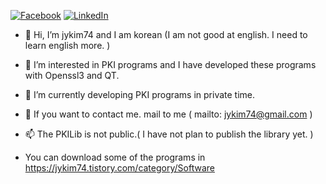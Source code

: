 <a href="https://www.facebook.com/jongyeob.kim.77" rel="nofollow"><img src="https://camo.githubusercontent.com/c9ad2c413c59e978b38f249755e08ae97a6411e0308c8865ca84a2f2fd00b022/68747470733a2f2f696d672e736869656c64732e696f2f62616467652f2d46616365626f6f6b2d3138373766323f7374796c653d726f756e642d737175617265266c6f676f3d66616365626f6f6b266c6f676f436f6c6f723d7768697465266c696e6b3d68747470733a2f2f7777772e66616365626f6f6b2e636f6d2f6a686e616d3838" alt="Facebook" data-canonical-src="https://img.shields.io/badge/-Facebook-1877f2?style=round-square&amp;logo=facebook&amp;logoColor=white&amp;link=https://www.facebook.com/jhnam88" style="max-width: 100%;"></a>
<a href="https://www.linkedin.com/in/jykim74" rel="nofollow"><img src="https://camo.githubusercontent.com/0088bf696824bf3b9a6517d8a600dbcb9c944d28abf92ef9bc651538d8853660/68747470733a2f2f696d672e736869656c64732e696f2f62616467652f2d4c696e6b6564496e2d3030373762353f7374796c653d726f756e642d737175617265266c6f676f3d6c696e6b6564696e266c6f676f436f6c6f723d7768697465266c696e6b3d68747470733a2f2f7777772e6c696e6b6564696e2e636f6d2f696e2f6a686e616d3838" alt="LinkedIn" data-canonical-src="https://img.shields.io/badge/-LinkedIn-0077b5?style=round-square&amp;logo=linkedin&amp;logoColor=white&amp;link=https://www.linkedin.com/in/jhnam88" style="max-width: 100%;"></a></p>

- 👋 Hi, I’m jykim74 and I am korean (I am not good at english. I need to learn english more. )
- 👀 I’m interested in PKI programs and I have developed these programs with Openssl3 and QT.
- 🌱 I’m currently developing PKI programs in private time.
- 💞️ If you want to contact me. mail to me ( mailto: jykim74@gmail.com )
- 📫 The PKILib is not public.( I have not plan to publish the library yet. )

- You can download some of the programs in https://jykim74.tistory.com/category/Software

<!---
jykim74/jykim74 is a ✨ special ✨ repository because its `README.md` (this file) appears on your GitHub profile.
You can click the Preview link to take a look at your changes.
--->



